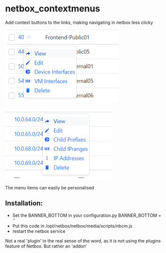 # netbox_contextmenus
Add context buttons to the links, making navigating in netbox less clicky

![nbcm1](docs/nbcm1.png)

![nbcm2](docs/nbcm2.png)

The menu items can easliy be personalised

## Installation:

- Set the BANNER_BOTTOM in your configuration.py
    BANNER_BOTTOM = '<script src="/media/scripts/nbcm.js"></script>'
- Put this code in /opt/netbox/netbox/media/scripts/nbcm.js
- restart the netbox service

Not a real 'plugin' in the real sense of the word, as it is not using the plugins feature of Netbox.
But rather an 'addon' 
